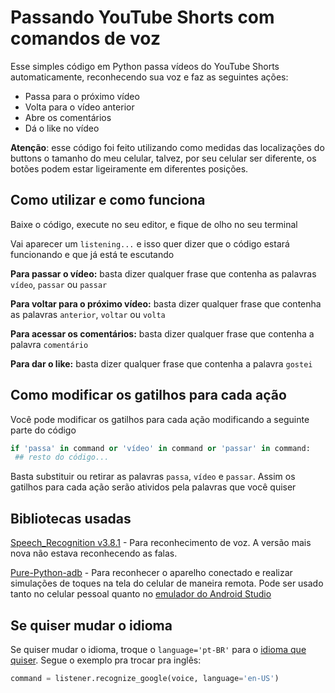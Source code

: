 # Passando YouTube Shorts com comandos de voz

Esse simples código em Python passa vídeos do YouTube Shorts automaticamente, reconhecendo sua voz e faz as seguintes ações:

- Passa para o próximo vídeo
- Volta para o vídeo anterior
- Abre os comentários
- Dá o like no vídeo

**Atenção**: esse código foi feito utilizando como medidas das localizações do buttons o tamanho do meu celular, talvez, por seu celular ser diferente, os botões podem estar ligeiramente em diferentes posições.

## Como utilizar e como funciona

Baixe o código, execute no seu editor, e fique de olho no seu terminal

Vai aparecer um `listening...` e isso quer dizer que o código estará funcionando e que já está te escutando

**Para passar o vídeo:** basta dizer qualquer frase que contenha as palavras `vídeo`, `passar` ou `passar`

**Para voltar para o próximo vídeo:** basta dizer qualquer frase que contenha as palavras `anterior`, `voltar` ou `volta`

**Para acessar os comentários:** basta dizer qualquer frase que contenha a palavra 
`comentário`

**Para dar o like:** basta dizer qualquer frase que contenha a palavra `gostei`

## Como modificar os gatilhos para cada ação

Você pode modificar os gatilhos para cada ação modificando a seguinte parte do código

```python
if 'passa' in command or 'vídeo' in command or 'passar' in command:
 ## resto do código...
```

Basta substituir ou retirar as palavras `passa`, `vídeo` e `passar`. Assim os gatilhos para cada ação serão atividos pela palavras que você quiser

## Bibliotecas usadas

[Speech_Recognition v3.8.1](https://pypi.org/project/SpeechRecognition/3.8.1/) - Para reconhecimento de voz. A versão mais nova não estava reconhecendo as falas.

[Pure-Python-adb](https://pypi.org/project/pure-python-adb/) - Para reconhecer o aparelho conectado e realizar simulações de toques na tela do celular de maneira remota. Pode ser usado tanto no celular pessoal quanto no [emulador do Android Studio](https://developer.android.com/studio/run/emulator?hl=pt-br#runningapp)

## Se quiser mudar o idioma

Se quiser mudar o idioma, troque o `language='pt-BR'` para o [idioma que quiser](https://stackoverflow.com/questions/14257598/what-are-language-codes-in-chromes-implementation-of-the-html5-speech-recogniti/14302134#14302134). Segue o exemplo pra trocar pra inglês:

```python
command = listener.recognize_google(voice, language='en-US')
```